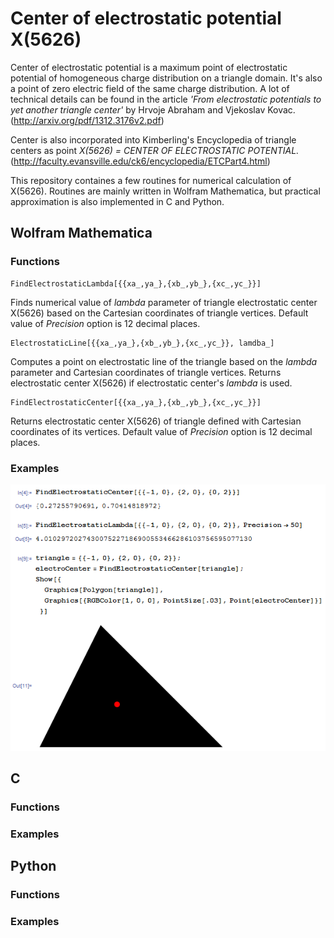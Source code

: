 Center of electrostatic potential X(5626)
=========================================

Center of electrostatic potential is a maximum point of electrostatic potential of homogeneous charge distribution on a triangle domain. It's also a point of zero electric field of the same charge distribution. A lot of technical details can be found in the article *'From electrostatic potentials to yet another triangle center'* by Hrvoje Abraham and Vjekoslav Kovac. (http://arxiv.org/pdf/1312.3176v2.pdf)

Center is also incorporated into Kimberling's Encyclopedia of triangle centers as point *X(5626) = CENTER OF ELECTROSTATIC POTENTIAL.* (http://faculty.evansville.edu/ck6/encyclopedia/ETCPart4.html)

This repository containes a few routines for numerical calculation of X(5626). Routines are mainly written in Wolfram Mathematica, but practical approximation is also implemented in C and Python.

Wolfram Mathematica
-------------------

### Functions

```
FindElectrostaticLambda[{{xa_,ya_},{xb_,yb_},{xc_,yc_}}]
```

Finds numerical value of *lambda* parameter of triangle electrostatic center X(5626) based on the Cartesian coordinates of triangle vertices. Default value of *Precision* option is 12 decimal places.

```
ElectrostaticLine[{{xa_,ya_},{xb_,yb_},{xc_,yc_}}, lamdba_]
```

Computes a point on electrostatic line of the triangle based on the *lambda* parameter and Cartesian coordinates of triangle vertices. Returns electrostatic center X(5626) if electrostatic center's *lambda* is used.

```
FindElectrostaticCenter[{{xa_,ya_},{xb_,yb_},{xc_,yc_}}]
```

Returns electrostatic center X(5626) of triangle defined with Cartesian coordinates of its vertices. Default value of *Precision* option is 12 decimal places.

### Examples

![alt tag](https://raw.githubusercontent.com/ahrvoje/electrostatic-center/master/ElectrostaticCenter_MathematicaExamples.png)

C
-

### Functions

### Examples

Python
------

### Functions

### Examples
